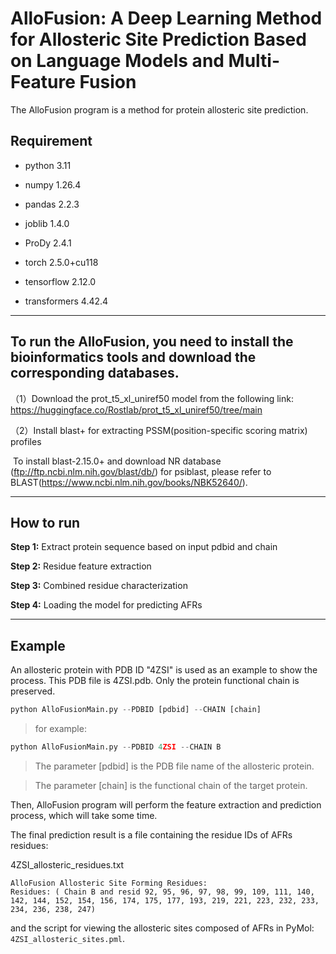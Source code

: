 # **AlloFusion: A Deep Learning Method for Allosteric Site Prediction Based on Language Models and Multi-Feature Fusion**

The AlloFusion program is a method for protein allosteric site prediction. 



## Requirement
- python 3.11

- numpy  1.26.4

- pandas  2.2.3

- joblib  1.4.0

- ProDy  2.4.1

- torch  2.5.0+cu118

- tensorflow  2.12.0

- transformers  4.42.4

  
---


## To run the AlloFusion, you need to install the bioinformatics tools and download the corresponding databases.
（1）Download the prot_t5_xl_uniref50 model from the following link:
	 	https://huggingface.co/Rostlab/prot_t5_xl_uniref50/tree/main  

（2）Install blast+ for extracting PSSM(position-specific scoring matrix) profiles

​			To install blast-2.15.0+ and download NR database (ftp://ftp.ncbi.nlm.nih.gov/blast/db/) for psiblast, please refer to BLAST(https://www.ncbi.nlm.nih.gov/books/NBK52640/).



---

## How to run

**Step 1:** Extract protein sequence based on input pdbid and chain

**Step 2:** Residue feature extraction

**Step 3:** Combined residue characterization

**Step 4:** Loading the model for predicting AFRs



---

## Example

An allosteric protein with PDB ID "4ZSI" is used as an example to show the process. This PDB file is 4ZSI.pdb. Only the protein functional chain is preserved.

```python
python AlloFusionMain.py --PDBID [pdbid] --CHAIN [chain]
```

> for example:
```python
python AlloFusionMain.py --PDBID 4ZSI --CHAIN B
```

> The parameter [pdbid] is the PDB file name of the allosteric protein.

> The parameter [chain] is the functional chain of the target protein.

Then, AlloFusion program will perform the feature extraction and prediction process, which will take some time.

The final prediction result is a file containing the residue IDs of AFRs residues:

4ZSI_allosteric_residues.txt

```
AlloFusion Allosteric Site Forming Residues:
Residues: ( Chain B and resid 92, 95, 96, 97, 98, 99, 109, 111, 140, 142, 144, 152, 154, 156, 174, 175, 177, 193, 219, 221, 223, 232, 233, 234, 236, 238, 247)
```

and the script for viewing the allosteric sites composed of AFRs in PyMol: `4ZSI_allosteric_sites.pml`.

